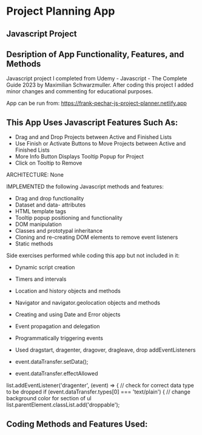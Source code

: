 # Project Planning App 
## Javascript Project
## Desription of App Functionality, Features, and Methods

Javascript project I completed from Udemy - Javascript - The Complete Guide 2023 by Maximilian Schwarzmuller. After coding this project I added minor changes and commenting for educational purposes.

App can be run from: https://frank-pechar-js-project-planner.netlify.app

## This App Uses Javascript Features Such As:

- Drag and and Drop Projects between Active and Finished Lists
- Use Finish or Activate Buttons to Move Projects between Active and Finished Lists
- More Info Button Displays Tooltip Popup for Project
- Click on Tooltip to Remove

ARCHITECTURE: None

IMPLEMENTED the following Javascript methods and features:

- Drag and drop functionality
- Dataset and data- attributes
- HTML template tags
- Tooltip popup positioning and functionality
- DOM manipulation
- Classes and prototypal inheritance
- Cloning and re-creating DOM elements to remove event listeners
- Static methods

Side exercises performed while coding this app but not included in it:

- Dynamic script creation
- Timers and intervals
- Location and history objects and methods
- Navigator and navigator.geolocation objects and methods
- Creating and using Date and Error objects
- Event propagation and delegation
- Programmatically triggering events

- Used dragstart, dragenter, dragover, dragleave, drop addEventListeners
- event.dataTransfer.setData();
- event.dataTransfer.effectAllowed 
      
list.addEventListener('dragenter', (event) => {
      // check for correct data type to be dropped
      if (event.dataTransfer.types[0] === 'text/plain') {
        // change background color for section of ul
        list.parentElement.classList.add('droppable');
      

## Coding Methods and Features Used:

